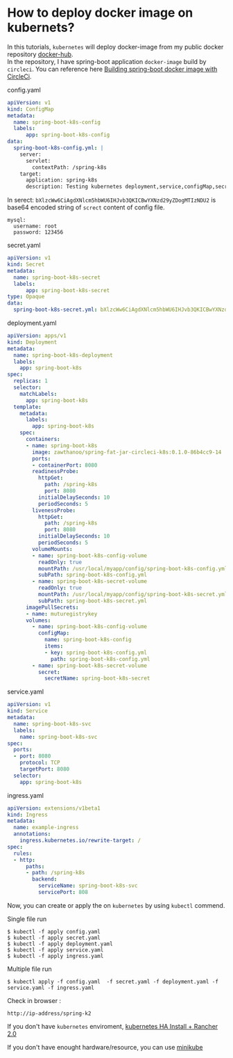 # How to deploy docker image on kubernets?

In this tutorials, `kubernetes` will deploy docker-image from my public docker repository [docker-hub](https://cloud.docker.com/repository/registry-1.docker.io/zawthanoo/spring-fat-jar-circleci-k8s).  
In the repository, I have spring-boot application `docker-image` build by `circleci`.
You can reference here [Building spring-boot docker image with CircleCi](https://github.com/zawthanoo/spring-fat-jar-circleci-k8s).

config.yaml
```yml
apiVersion: v1
kind: ConfigMap
metadata:
  name: spring-boot-k8s-config
  labels:
      app: spring-boot-k8s-config
data:
  spring-boot-k8s-config.yml: |
    server:
      servlet:
        contextPath: /spring-k8s
    target:
      application: spring-k8s
      description: Testing kubernetes deployment,service,configMap,secret,ingress.
```

In serect:
`bXlzcWw6CiAgdXNlcm5hbWU6IHJvb3QKICBwYXNzd29yZDogMTIzNDU2` is base64 encoded string of `screct` content of config file.
```
mysql:
  username: root
  password: 123456
```
secret.yaml
```yml
apiVersion: v1
kind: Secret
metadata:
  name: spring-boot-k8s-secret
  labels:
      app: spring-boot-k8s-secret
type: Opaque
data:
  spring-boot-k8s-secret.yml: bXlzcWw6CiAgdXNlcm5hbWU6IHJvb3QKICBwYXNzd29yZDogMTIzNDU2
```

deployment.yaml
```yml
apiVersion: apps/v1
kind: Deployment
metadata:
  name: spring-boot-k8s-deployment
  labels:
    app: spring-boot-k8s
spec:
  replicas: 1
  selector:
    matchLabels:
      app: spring-boot-k8s
  template:
    metadata:
      labels:
        app: spring-boot-k8s
    spec:
      containers:
      - name: spring-boot-k8s
        image: zawthanoo/spring-fat-jar-circleci-k8s:0.1.0-86b4cc9-14
        ports:
        - containerPort: 8080
        readinessProbe:
          httpGet:
            path: /spring-k8s
            port: 8080
          initialDelaySeconds: 10
          periodSeconds: 5
        livenessProbe:
          httpGet:
            path: /spring-k8s
            port: 8080
          initialDelaySeconds: 10
          periodSeconds: 5
        volumeMounts:
        - name: spring-boot-k8s-config-volume
          readOnly: true
          mountPath: /usr/local/myapp/config/spring-boot-k8s-config.yml
          subPath: spring-boot-k8s-config.yml
        - name: spring-boot-k8s-secret-volume
          readOnly: true
          mountPath: /usr/local/myapp/config/spring-boot-k8s-secret.yml
          subPath: spring-boot-k8s-secret.yml
      imagePullSecrets:
      - name: muturegistrykey
      volumes:
        - name: spring-boot-k8s-config-volume
          configMap:
            name: spring-boot-k8s-config
            items:
            - key: spring-boot-k8s-config.yml
              path: spring-boot-k8s-config.yml
        - name: spring-boot-k8s-secret-volume
          secret:
            secretName: spring-boot-k8s-secret
```

service.yaml
```yml
apiVersion: v1
kind: Service
metadata:
  name: spring-boot-k8s-svc
  labels:
    name: spring-boot-k8s-svc
spec:
  ports:
  - port: 8080
    protocol: TCP
    targetPort: 8080
  selector:
    app: spring-boot-k8s
```

ingress.yaml
```yml
apiVersion: extensions/v1beta1
kind: Ingress
metadata:
  name: example-ingress
  annotations:
    ingress.kubernetes.io/rewrite-target: /
spec:
  rules:
  - http:
      paths:
      - path: /spring-k8s
        backend:
          serviceName: spring-boot-k8s-svc
          servicePort: 808
```
Now, you can create or apply the on `kubernetes` by using `kubectl` commend.

Single file run
```
$ kubectl -f apply config.yaml
$ kubectl -f apply secret.yaml
$ kubectl -f apply deployment.yaml
$ kubectl -f apply service.yaml
$ kubectl -f apply ingress.yaml
```

Multiple file run
```
$ kubectl apply -f config.yaml  -f secret.yaml -f deployment.yaml -f service.yaml -f ingress.yaml
```
Check in browser : 
```
http://ip-address/spring-k2
```
If you don't have `kubernetes` enviroment, [kubernetes HA Install + Rancher 2.0](https://github.com/zawthanoo/setup-rke)

If you don't have enought hardware/resource, you can use [minikube](https://kubernetes.io/docs/tasks/tools/install-minikube/)
